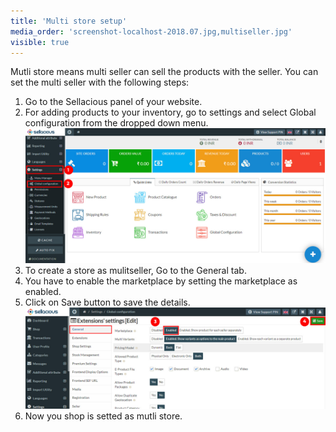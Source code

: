 ```yaml
---
title: 'Multi store setup'
media_order: 'screenshot-localhost-2018.07.jpg,multiseller.jpg'
visible: true
---
```


Mutli store means multi seller can sell the products with the seller.
You can set the multi seller with the following steps:

1. Go to the Sellacious panel of your website.
2. For adding products to your inventory, go to settings and select Global configuration from the dropped down menu.
![](screenshot-localhost-2018.07.jpg)
3. To create a store as mulitseller, Go to the General tab.
4. You have to enable the marketplace by setting the marketplace as enabled.
5. Click on Save button to save the details.
![](multiseller.jpg)
6. Now you shop is setted as mutli store.